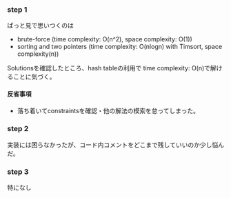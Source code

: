 ### step 1

ぱっと見で思いつくのは
- brute-force (time complexity: O(n^2), space complexity: O(1))
- sorting and two pointers (time complexity: O(nlogn) with Timsort, space complexity(n))

Solutionsを確認したところ、hash tableの利用で time complexity: O(n)で解けることに気づく。

#### 反省事項

- 落ち着いてconstraintsを確認・他の解法の模索を怠ってしまった。

### step 2

実装には困らなかったが、コード内コメントをどこまで残していいのか少し悩んだ。

### step 3

特になし
